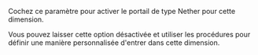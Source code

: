 Cochez ce paramètre pour activer le portail de type Nether pour cette dimension.

Vous pouvez laisser cette option désactivée et utiliser les procédures pour définir une manière personnalisée
d'entrer dans cette dimension.